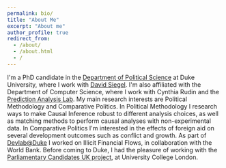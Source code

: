```yaml
---
permalink: bio/
title: "About Me"
excerpt: "About me"
author_profile: true
redirect_from:
  - /about/
  - /about.html
  - /
---
```


I'm a PhD candidate in the [Department of Political Science](https://polisci.duke.edu/) at Duke University, where I work with [David Siegel](http://people.duke.edu/~das76/). I'm also affiliated with the Department of Computer Science, where I work with Cynthia Rudin and the [Prediction Analysis Lab](https://users.cs.duke.edu/~cynthia/lab.html). My main research interests are Political Methodology and Comparative Politics. In Political Methodology I research ways to make Causal Inference robust to different analysis choices, as well as matching methods to perform causal analyses with non-experimental data. In Comparative Politics I'm interested in the effects of foreign aid on several development outcomes such as conflict and growth. As part of [Devlab@Duke](https://www.devlabduke.com/) I worked on Illicit Financial Flows, in collaboration with the World Bank. Before coming to Duke, I had the pleasure of working with the [Parliamentary Candidates UK project](http://parliamentarycandidates.org/), at University College London.

